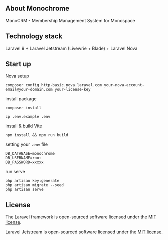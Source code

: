 ## About Monochrome

MonoCRM - Membership Management System for Monospace

## Technology stack

Laravel 9 + Laravel Jetstream (Livewrie + Blade) + Laravel Nova

## Start up

Nova setup
```
composer config http-basic.nova.laravel.com your-nova-account-email@your-domain.com your-license-key
```
install package
```
composer install

cp .env.example .env
```

install & build Vite
```
npm install && npm run build
```

setting your `.env` file
```
DB_DATABASE=monochrome
DB_USERNAME=root
DB_PASSWORD=xxxxx
```
run serve
```
php artisan key:generate
php artisan migrate --seed
php artisan serve
```

## License

The Laravel framework is open-sourced software licensed under the [MIT license](https://opensource.org/licenses/MIT).

Laravel Jetstream is open-sourced software licensed under the [MIT license](https://opensource.org/licenses/MIT).
